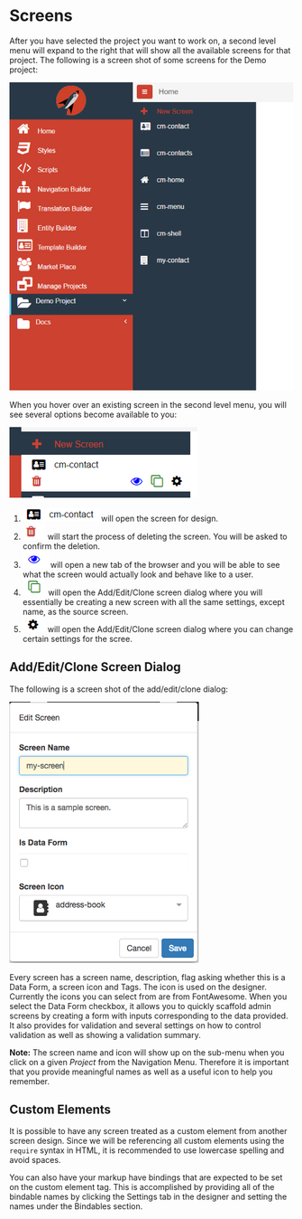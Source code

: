 # Screens

After you have selected the project you want to work on, a second level menu will expand to the right that will show all the available screens for that project. The following is a screen shot of some screens for the Demo project:

![Screens screen](../../assets/images/screens.png)

When you hover over an existing screen in the second level menu, you will see several options become available to you:

![Screens screen](../../assets/images/screen-menu-existing-hover.png)

1.  ![Screens screen](../../assets/images/screen-menu-existing-name.png) will open the screen for design.
2.  ![Screens screen](../../assets/images/screen-menu-existing-delete.png) will start the process of deleting the screen.  You will be asked to confirm the deletion.
3.  ![Screens screen](../../assets/images/screen-menu-existing-preview.png) will open a new tab of the browser and you will be able to see what the screen would actually look and behave like to a user.
4.  ![Screens screen](../../assets/images/screen-menu-existing-clone.png) will open the Add/Edit/Clone screen dialog where you will essentially be creating a new screen with all the same settings, except name, as the source screen.
5.  ![Screens screen](../../assets/images/screen-menu-existing-settings.png) will open the Add/Edit/Clone screen dialog where you can change certain settings for the scree.

## Add/Edit/Clone Screen Dialog

The following is a screen shot of the add/edit/clone dialog:

![Add/Edit/Clone Screen](../../assets/images/screen-add-edit.png)

Every screen has a screen name, description, flag asking whether this is a Data Form, a screen icon and Tags. The icon is used on the designer. Currently the icons you can select from are from FontAwesome. When you select the Data Form checkbox, it allows you to quickly scaffold admin screens by creating a form with inputs corresponding to the data provided. It also provides for validation and several settings on how to control validation as well as showing a validation summary.

**Note:** The screen name and icon will show up on the sub-menu when you click on a given *Project* from the Navigation Menu. Therefore it is important that you provide meaningful names as well as a useful icon to help you remember.

## Custom Elements

It is possible to have any screen treated as a custom element from another screen design. Since we will be referencing all custom elements using the `require` syntax in HTML, it is recommended to use lowercase spelling and avoid spaces. 

You can also have your markup have bindings that are expected to be set on the custom element tag. This is accomplished by providing all of the bindable names by clicking the Settings tab in the designer and setting the names under the Bindables section.